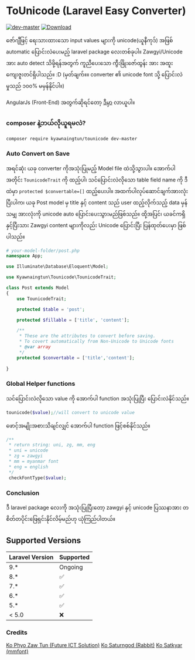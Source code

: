 # ToUnicode (Laravel Easy Converter)
[![dev-master](https://img.shields.io/packagist/v/kyawnaingtun/tounicode.svg)](https://packagist.org/packages/kyawnaingtun/tounicode)
[![Download](https://img.shields.io/packagist/dt/kyawnaingtun/tounicode.svg)](https://packagist.org/packages/kyawnaingtun/tounicode)

ဇော်ဂျီဖြင့် ရေးသားထားသော input values များကို unicode(ယူနီကုဒ်) အဖြစ် automatic ပြောင်းလဲပေးမည့် laravel package လေးတစ်ခုပါ။ Zawgyi/Unicode အား auto detect သိဖို့ရန်အတွက် ကူညီပေးသော ကွီးဖြိုးဇော်ထွန်း အား အထူးကျေးဇူးတင်ရှိပါသည်။ :D (မှတ်ချက်။။ converter ၏ unicode font သို့ ပြောင်းလဲမှုသည် ၁၀၀% မမှန်နိုင်ပါ။)

AngularJs (Front-End) အတွက်ဆိုရင်တော့ [ဒီမှာ](https://github.com/KyawNaingTun/ng-z2u-converter) လာယူပါ။

### composer နဲ့ဘယ်လိုယူရမလဲ?
```composer require kyawnaingtun/tounicode dev-master```

### Auto Convert on Save
အရင်ဆုံး ယခု converter ကိုအသုံးပြုမည့် Model file ထဲသို့သွားပါ။ အောက်ပါအတိုင်း ```TounicodeTrait``` ကို ထည့်ပါ၊ သင်ပြောင်းလဲလိုသော table field name ကို ဒီထဲမှာ ```protected $convertable=[]``` ထည့်ပေးပါ။ အထက်ပါလုပ်ဆောင်ချက်အားလုံးပြီးပါက၊ ယခု Post model မှ title နှင့် content သည် user ထည့်လိုက်သည့် data မှန်သမျှ အားလုံးကို unicode auto ပြောင်းပေးသွားမည်ဖြစ်သည်။ ထို့အပြင်၊ ယခင်ကရှိနှင့်ပြီးသား Zawgyi content များကိုလည်း Unicode ပြောင်းပြီး ပြန်ထုတ်ပေးမှာ ဖြစ်ပါသည်။
```php
# your-model-folder/post.php
namespace App;

use Illuminate\Database\Eloquent\Model;

use Kyawnaingtun\Tounicode\TounicodeTrait;

class Post extends Model
{
    use TounicodeTrait;

    protected $table = 'post';

    protected $fillable = ['title', 'content'];

    /**
     * These are the attributes to convert before saving.
     * To covert automatically from Non-Unicode to Unicode fonts
     * @var array
     */
    protected $convertable = ['title','content'];
    
}
```
### Global Helper functions
သင်ပြောင်းလဲလိုသော value ကို အောက်ပါ function အသုံးပြုပြီး ပြောင်းလဲနိုင်သည်။
```php
tounicode($value);//will convert to unicode value
```
ဖောင့်အမျိုးအစားသိချင်လျှင် အောက်ပါ function ဖြင့်စစ်နိုင်သည်။
```php
/**
 * return string: uni, zg, mm, eng
 * uni = unicode
 * zg = zawgyi
 * mm = myanmar font
 * eng = english
 */
 checkFontType($value);
```
### Conclusion
ဒီ laravel package လေးကို အသုံးပြုပြီးတော့ zawgyi နှင့် unicode ပြဿနာအား တစိတ်တပိုင်းဖြေရှင်းနိုင်လိမ့်မည်ဟု ယုံကြည်ပါတယ်။ 

## Supported Versions

| Laravel Version | Supported          |
| ------- | ------------------ |
| 9.*   | Ongoing |
| 8.*   | :white_check_mark: |
| 7.*   | :white_check_mark: |
| 6.*   | :white_check_mark: |
| 5.*   | :white_check_mark: |
| < 5.0   | :x:                |

### Credits
[Ko Phyo Zaw Tun (Future ICT Solution)](https://www.facebook.com/PhyoZawTun)
[Ko Saturngod (Rabbit)](https://github.com/Rabbit-Converter/Rabbit)
[Ko Satkyar (mmfont)](https://github.com/setkyar/mmfont)
